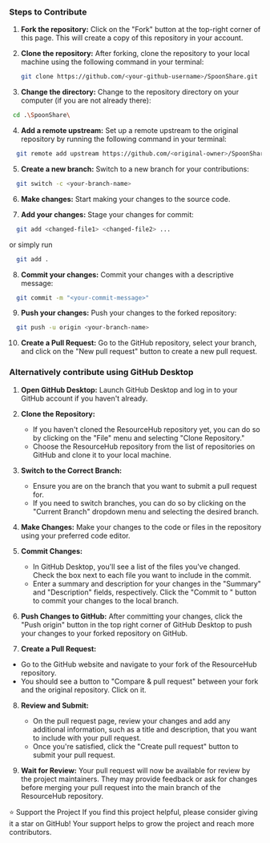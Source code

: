 ### Steps to Contribute 

1. **Fork the repository:**
   Click on the "Fork" button at the top-right corner of this page. This will create a copy of this repository in your account.

2. **Clone the repository:**
   After forking, clone the repository to your local machine using the following command in your terminal:
    ```bash
    git clone https://github.com/<your-github-username>/SpoonShare.git
    ```

3. **Change the directory:**
   Change to the repository directory on your computer (if you are not already there):
  ```bash
   cd .\SpoonShare\
  ```

4. **Add a remote upstream:**
   Set up a remote upstream to the original repository by running the following command in your terminal:
  ```bash
    git remote add upstream https://github.com/<original-owner>/SpoonShare/
  ```

5. **Create a new branch:**
   Switch to a new branch for your contributions:
  ```bash
    git switch -c <your-branch-name>
  ```

6. **Make changes:**
   Start making your changes to the source code.

7. **Add your changes:**
   Stage your changes for commit:
  ```bash
    git add <changed-file1> <changed-file2> ...
  ```
  or simply run
  ```bash
    git add .
  ```

8. **Commit your changes:**
   Commit your changes with a descriptive message:
  ```bash
    git commit -m "<your-commit-message>"
  ```

9. **Push your changes:**
    Push your changes to the forked repository:
  ```bash
    git push -u origin <your-branch-name>
  ```

10. **Create a Pull Request:**
    Go to the GitHub repository, select your branch, and click on the "New pull request" button to create a new pull request.

### Alternatively contribute using GitHub Desktop

1. **Open GitHub Desktop:**
   Launch GitHub Desktop and log in to your GitHub account if you haven't already.

2. **Clone the Repository:**
   - If you haven't cloned the ResourceHub repository yet, you can do so by clicking on the "File" menu and selecting "Clone Repository."
   - Choose the ResourceHub repository from the list of repositories on GitHub and clone it to your local machine.

3. **Switch to the Correct Branch:**
   - Ensure you are on the branch that you want to submit a pull request for.
   - If you need to switch branches, you can do so by clicking on the "Current Branch" dropdown menu and selecting the desired branch.

4. **Make Changes:**
   Make your changes to the code or files in the repository using your preferred code editor.

5. **Commit Changes:**
   - In GitHub Desktop, you'll see a list of the files you've changed. Check the box next to each file you want to include in the commit.
   - Enter a summary and description for your changes in the "Summary" and "Description" fields, respectively. Click the "Commit to <branch-name>" button to commit your changes to the local branch.

6. **Push Changes to GitHub:**
   After committing your changes, click the "Push origin" button in the top right corner of GitHub Desktop to push your changes to your forked repository on GitHub.

7. **Create a Pull Request:**
  - Go to the GitHub website and navigate to your fork of the ResourceHub repository.
  - You should see a button to "Compare & pull request" between your fork and the original repository. Click on it.

8. **Review and Submit:**
   - On the pull request page, review your changes and add any additional information, such as a title and description, that you want to include with your pull request.
   - Once you're satisfied, click the "Create pull request" button to submit your pull request.

9. **Wait for Review:**
    Your pull request will now be available for review by the project maintainers. They may provide feedback or ask for changes before merging your pull request into the main branch of the ResourceHub repository.

⭐️ Support the Project
If you find this project helpful, please consider giving it a star on GitHub! Your support helps to grow the project and reach more contributors.
